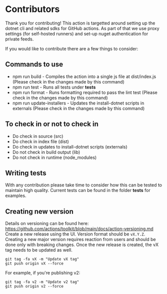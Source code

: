 # Contributors

Thank you for contributing! This action is targetted around setting up the dotnet cli and related sdks for GitHub actions. As part of that we use proxy settings (for self-hosted runners) and set-up nuget authentication for private feeds.

If you would like to contribute there are a few things to consider:

## Commands to use

- npm run build - Compiles the action into a single js file at dist/index.js (Please check in the changes made by this command)
- npm run test - Runs all tests under __tests__
- npm run format - Runs formatting required to pass the lint test (Please check in the changes made by this command)
- npm run update-installers - Updates the install-dotnet scripts in externals (Please check in the changes made by this command)

## To check in or not to check in

- Do check in source (src)
- Do check in index file (dist)
- Do check in updates to install-dotnet scripts (externals)
- Do not check in build output (lib)
- Do not check in runtime (node_modules)

## Writing tests

With any contribution please take time to consider how this can be tested to maintain high quality. Current tests can be found in the folder __tests__ for examples.

## Creating new version

Details on versioning can be found here: https://github.com/actions/toolkit/blob/main/docs/action-versioning.md
Create a new release using the UI. Version format should be `vX.Y.Z`. Creating a new major version requires reaction from users and should be done only with breaking changes.
Once the new release is created, the vX tag needs to be updated as well.
```
git tag -fa vX -m "Update vX tag"
git push origin vX --force
```

For example, if you're publishing v2:
```
git tag -fa v2 -m "Update v2 tag"
git push origin v2 --force
```